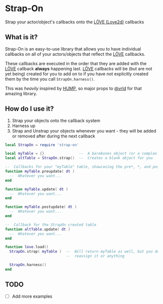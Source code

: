 # Strap-On

Strap your actor/object's callbacks onto the [LÖVE (Love2d)][love] callbacks

## What is it?

Strap-On is an easy-to-use library that allows you to have individual callbacks on all of your actors/objects that reflect the [LÖVE][love] callbacks.

These callbacks are executed in the order that they are added with the [LÖVE][love] callback **always** happening last. [LÖVE][love] callbacks will be (but are not yet being) created for you to add on to if you have not explicitly created them by the time you call `StrapOn.harness()`.

This was _heavily_ inspired by [HUMP][hump], so major props to [@vrld][vrld] for that amazing library.

## How do I use it?

1. Strap your objects onto the callback system
2. Harness up
3. Strap and Unstrap your objects whenever you want - they will be added or removed after during the next callback

```lua
local StrapOn = require 'strap-on'

local myTable = {}                --  A barebones object (or a complex one, whatever)
local altTable = StrapOn.strap()  --  Creates a blank object for you

--  Callbacks for your "myTable" table, showcasing the pre*, *, and post* callbacks
function myTable.preupdate( dt )
  --  Whatever you want...
end

function myTable.update( dt )
  --  Whatever you want...
end

function myTable.postupdate( dt )
  --  Whatever you want...
end

--  Callback for the StrapOn created table
function altTable.update( dt )
  --  Whatever you want...
end

function love.load()
  StrapOn.strap( myTable )  --  Will return myTable as well, but you don't need to
                            --  reassign it or anything

  StrapOn.harness()
end
```

## TODO

* [ ] Add more examples

[love]:   https://www.love2d.org/         "LÖVE"
[hump]:   https://github.com/vrld/hump    "HUMP"
[vrld]:   https://github.com/vrld         "vrld on Github"
